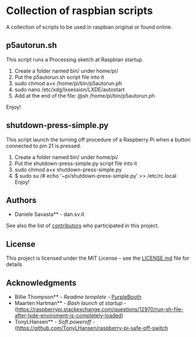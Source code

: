 # Collection of raspbian scripts
A collection of scripts to be used in raspbian original or found online.

## p5autorun.sh
This script runs a Processing sketch at Raspbian startup.

1. Create a folder named bin/ under home/pi/
2. Put the p5autorun.sh script file into it
3. sudo chmod a+x /home/pi/bin/p5autorun.ph
4. sudo nano /etc/xdg/lxsession/LXDE/autostart
5. Add at the end of the file: @sh /home/pi/bin/p5autorun.ph  

Enjoy!

## shutdown-press-simple.py
This script launch the turning off procedure of a Raspberry Pi when a button connected to pin 21 is pressed.
1. Create a folder named bin/ under home/pi/
2. Put the shutdown-press-simple.py script file into it
3. sudo chmod a+x shutdown-press-simple.py
3. $ sudo su
   /# echo '~pi/shutdown-press-simple.py'  >> /etc/rc.local
Enjoy!

## Authors
* Daniele Savasta** - dan.sv.it

See also the list of [contributors](https://github.com/your/project/contributors) who participated in this project.

## License

This project is licensed under the MIT License - see the [LICENSE.md](LICENSE.md) file for details

## Acknowledgments

* Billie Thompson** - *Readme template* - [PurpleBooth](https://github.com/PurpleBooth)
* Maarten Hartman** - *Bash launch at startup* - (https://raspberrypi.stackexchange.com/questions/12970/run-sh-file-after-lxde-enviroment-is-completely-loaded)
* TonyLHansen** - *Soft poweroff* - (https://github.com/TonyLHansen/raspberry-pi-safe-off-switch
